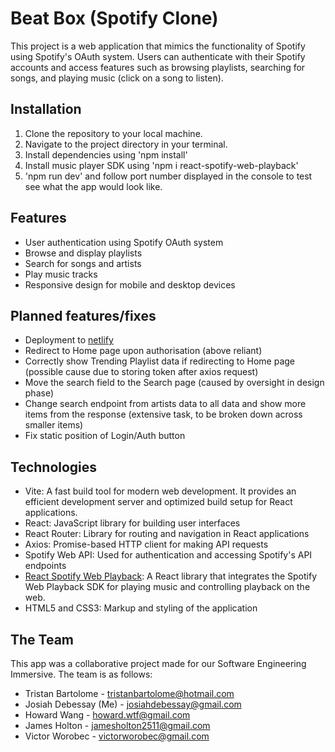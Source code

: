 # Beat Box (Spotify Clone)

This project is a web application that mimics the functionality of Spotify using Spotify's OAuth system. Users can authenticate with their Spotify accounts and access features such as browsing playlists, searching for songs, and playing music (click on a song to listen).

## Installation

1. Clone the repository to your local machine.
2. Navigate to the project directory in your terminal.
3. Install dependencies using 'npm install'
4. Install music player SDK using 'npm i react-spotify-web-playback'
5. 'npm run dev' and follow port number displayed in the console to test see what the app would look like.

## Features

- User authentication using Spotify OAuth system
- Browse and display playlists
- Search for songs and artists
- Play music tracks
- Responsive design for mobile and desktop devices

## Planned features/fixes

- Deployment to [netlify](https://www.netlify.com/)
- Redirect to Home page upon authorisation (above reliant)
- Correctly show Trending Playlist data if redirecting to Home page (possible cause due to storing token after axios request)
- Move the search field to the Search page (caused by oversight in design phase)
- Change search endpoint from artists data to all data and show more items from the response (extensive task, to be broken down across smaller items)
- Fix static position of Login/Auth button

## Technologies

- Vite: A fast build tool for modern web development. It provides an efficient development server and optimized build setup for React applications.
- React: JavaScript library for building user interfaces
- React Router: Library for routing and navigation in React applications
- Axios: Promise-based HTTP client for making API requests
- Spotify Web API: Used for authentication and accessing Spotify's API endpoints
- [React Spotify Web Playback](https://github.com/gilbarbara/react-spotify-web-playback): A React library that integrates the Spotify Web Playback SDK for playing music and controlling playback on the web.
- HTML5 and CSS3: Markup and styling of the application

## The Team

This app was a collaborative project made for our Software Engineering Immersive. The team is as follows:
- Tristan Bartolome - tristanbartolome@hotmail.com
- Josiah Debessay (Me) - josiahdebessay@gmail.com
- Howard Wang - howard.wtf@gmail.com
- James Holton - jamesholton2511@gmail.com
- Victor Worobec - victorworobec@gmail.com

